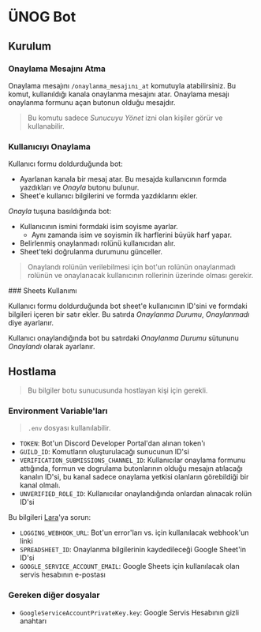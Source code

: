 # ÜNOG Bot

## Kurulum

### Onaylama Mesajını Atma

Onaylama mesajını `/onaylanma_mesajını_at` komutuyla atabilirsiniz. Bu komut, kullanıldığı kanala onaylanma mesajını atar. Onaylama mesajı onaylanma formunu açan butonun olduğu mesajdır.

> Bu komutu sadece _Sunucuyu Yönet_ izni olan kişiler görür ve kullanabilir.

### Kullanıcıyı Onaylama

Kullanıcı formu doldurduğunda bot:
- Ayarlanan kanala bir mesaj atar. Bu mesajda kullanıcının formda yazdıkları ve _Onayla_ butonu bulunur.
- Sheet'e kullanıcı bilgilerini ve formda yazdıklarını ekler.

_Onayla_ tuşuna basıldığında bot:
- Kullanıcının ismini formdaki isim soyisme ayarlar.
    - Aynı zamanda isim ve soyismin ilk harflerini büyük harf yapar.
- Belirlenmiş onaylanmadı rolünü kullanıcıdan alır.
- Sheet'teki doğrulanma durumunu günceller.

> Onaylandı rolünün verilebilmesi için bot'un rolünün onaylanmadı rolünün ve onaylanacak kullanıcının rollerinin üzerinde olması gerekir. 

### Sheets Kullanımı

Kullanıcı formu doldurduğunda bot sheet'e kullanıcının ID'sini ve formdaki bilgileri içeren bir satır ekler. Bu satırda _Onaylanma Durumu_, _Onaylanmadı_ diye ayarlanır.

Kullanıcı onaylandığında bot bu satırdaki _Onaylanma Durumu_ sütununu _Onaylandı_ olarak ayarlanır.

## Hostlama

> Bu bilgiler botu sunucusunda hostlayan kişi için gerekli.

### Environment Variable'ları

> `.env` dosyası kullanılabilir.

- `TOKEN`: Bot'un Discord Developer Portal'dan alınan token'ı
- `GUILD_ID`: Komutların oluşturulacağı sunucunun ID'si
- `VERIFICATION_SUBMISSIONS_CHANNEL_ID`: Kullanıcılar onaylama formunu attığında, formun ve dogrulama butonlarının olduğu mesajın atılacağı kanalın ID'si, bu kanal sadece onaylama yetkisi olanların görebildiği bir kanal olmalı.
- `UNVERIFIED_ROLE_ID`: Kullanıcılar onaylandığında onlardan alınacak rolün ID'si

Bu bilgileri [Lara](https://lara.lv)'ya sorun:
- `LOGGING_WEBHOOK_URL`: Bot'un error'ları vs. için kullanılacak webhook'un linki
- `SPREADSHEET_ID`: Onaylanma bilgilerinin kaydedileceği Google Sheet'in ID'si
- `GOOGLE_SERVICE_ACCOUNT_EMAIL`: Google Sheets için kullanılacak olan servis hesabının e-postası

### Gereken diğer dosyalar

- `GoogleServiceAccountPrivateKey.key`: Google Servis Hesabının gizli anahtarı
